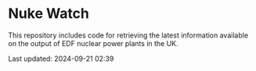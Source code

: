 # Nuke Watch

This repository includes code for retrieving the latest information available on the output of EDF nuclear power plants in the UK.

Last updated: 2024-09-21 02:39